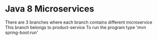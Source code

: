 # Java 8 Microservices
There are 3 branches where each branch contains different microservice 
This branch belongs to product-service
To run the program type 'mvn spring-boot:run' 
